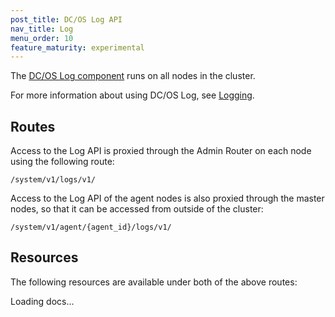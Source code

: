 ```yaml
---
post_title: DC/OS Log API
nav_title: Log
menu_order: 10
feature_maturity: experimental
---
```


The [DC/OS Log component](/docs/1.9/overview/architecture/components/#dcos-log) runs on all nodes in the cluster.

For more information about using DC/OS Log, see [Logging](/docs/1.9/administration/logging/).


## Routes

Access to the Log API is proxied through the Admin Router on each node using the following route:

```
/system/v1/logs/v1/
```

Access to the Log API of the agent nodes is also proxied through the master nodes, so that it can be accessed from outside of the cluster:

```
/system/v1/agent/{agent_id}/logs/v1/
```

## Resources

The following resources are available under both of the above routes:

<div class="swagger-section">
  <div id="message-bar" class="swagger-ui-wrap message-success" data-sw-translate=""></div>
  <div id="swagger-ui-container" class="swagger-ui-wrap" data-api="/docs/1.9/api/dcos-log.yaml">

  <div class="info" id="api_info">
    <div class="info_title">Loading docs...</div>
  <div class="info_description markdown"></div>
</div>
